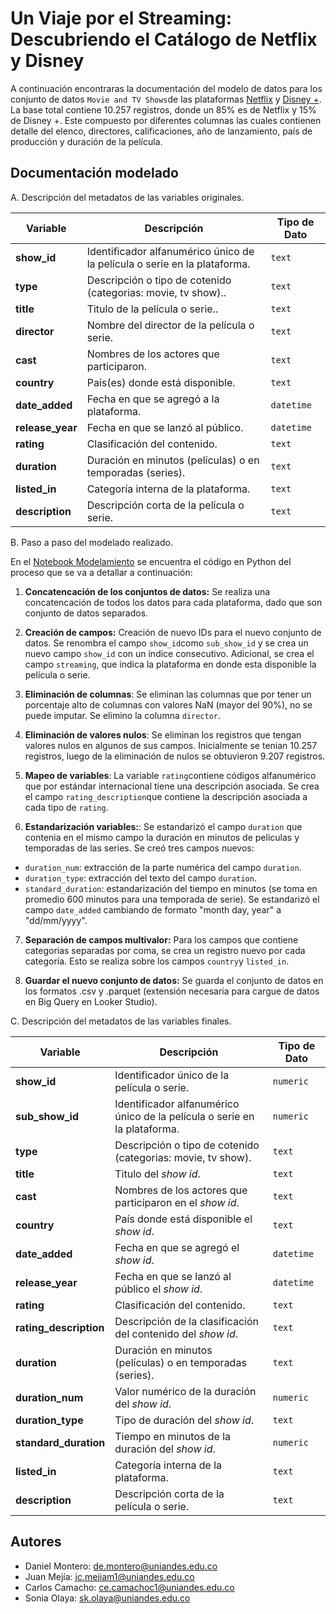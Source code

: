 
 # Un Viaje por el Streaming: Descubriendo el Catálogo de Netflix y Disney

A continuación encontraras la documentación del modelo de datos para los conjunto de datos `Movie and TV Shows`de las plataformas [Netflix](https://www.kaggle.com/datasets/shivamb/netflix-shows ) y [Disney +](https://www.kaggle.com/datasets/shivamb/disney-movies-and-tv-shows). 
La base total contiene 10.257 registros, donde un 85% es de Netflix y 15% de Disney +. Este compuesto por diferentes columnas las cuales contienen detalle del elenco, directores, calificaciones, año de lanzamiento, país de producción y duración de la película. 

## Documentación modelado
A. Descripción del metadatos de las variables originales.


| Variable            | Descripción                                                                                                           | Tipo de Dato   |
|---------------------|-----------------------------------------------------------------------------------------------------------------------|----------------|
| **show_id**          | Identificador alfanumérico único de la película o serie en la plataforma.                                                       | `text`     |
| **type**          | Descripción o tipo de cotenido (categorias: movie, tv show)..                                                       | `text`     |
| **title**          | Titulo de la película o serie..                                                       | `text`     |
| **director**          | Nombre del director de la película o serie.                                                       | `text`     |
| **cast**          | Nombres de los actores que participaron.                                                       | `text`     |
| **country**          | País(es) donde está disponible.                                                       | `text`     |
| **date_added**          | Fecha en que se agregó a la plataforma.                                                       | `datetime`     |
| **release_year**          | Fecha en que se lanzó al público.                                                       | `datetime`     |
| **rating**          | Clasificación del contenido.                                                       | `text`     |
| **duration**          | Duración en minutos (películas) o en temporadas (series).                                                       | `text`     |
| **listed_in**          | Categoría interna de la plataforma.                                                     | `text`     |
| **description**          | Descripción corta de la película o serie.                                                     | `text`     |

B. Paso a paso del modelado realizado.

En el [Notebook Modelamiento](https://github.com/soniakolaya/storyteling_chimera_factory/blob/master/Modelamiento.ipynb) se encuentra el código en Python del proceso que se va a detallar a continuación:

1. **Concatencación de los conjuntos de datos:** Se realiza una concatencación de todos los datos para cada plataforma, dado que son conjunto de datos separados.

2. **Creación de campos:** Creación de nuevo IDs para el nuevo conjunto de datos. Se renombra el campo `show_id`como `sub_show_id` y se crea un nuevo campo `show_id` con un índice consecutivo. Adicional, se crea el campo `streaming`, que indica la plataforma en donde esta disponible la película o serie.

3. **Eliminación de columnas**: Se eliminan las columnas que por tener un porcentaje alto de columnas con valores NaN (mayor del 90%), no se puede imputar. Se elimino la columna `director`.

4. **Eliminación de valores nulos**: Se eliminan los registros que tengan valores nulos en algunos de sus campos. Inicialmente se tenian 10.257 registros, luego de la eliminación de nulos se obtuvieron 9.207 registros.

5. **Mapeo de variables**: La variable `rating`contiene códigos alfanumérico que por estándar internacional tiene una descripción asociada. Se crea el campo `rating_description`que contiene  la descripción asociada a cada tipo de `rating`.

6. **Estandarización variables:**: Se estandarizó el campo `duration` que contenia en el mismo campo la duración en minutos de peliculas y temporadas de las series. Se creó tres campos nuevos: 
- `duration_num`: extracción de la parte numérica del campo `duration`.
- `duration_type`:  extracción del texto del campo `duration`.
- `standard_duration`: estandarización del tiempo en minutos (se toma en promedio 600 minutos para una temporada de serie).
Se estandarizó el campo `date_added` cambiando de formato "month day, year" a "dd/mm/yyyy".

7. **Separación de campos multivalor:** Para los campos que contiene categorias separadas por coma, se crea un registro nuevo por cada categoría. Esto se realiza sobre los campos `country`y `listed_in`.


8. **Guardar el nuevo conjunto de datos:** Se guarda el conjunto de datos en los formatos .csv y .parquet (extensión necesaria para cargue de datos en Big Query en Looker Studio).


C. Descripción del metadatos de las variables finales.


| Variable            | Descripción                                                                                                           | Tipo de Dato   |
|---------------------|-----------------------------------------------------------------------------------------------------------------------|----------------|
| **show_id**          | Identificador único de la película o serie.                                                       | `numeric`     |
| **sub_show_id**          | Identificador alfanumérico único de la película o serie en la plataforma.                                                       | `numeric`     |
| **type**          | Descripción o tipo de cotenido (categorias: movie, tv show).                                                       | `text`     |
| **title**          | Titulo del *show id*.                                                       | `text`     |
| **cast**          | Nombres de los actores que participaron en el *show id*.                                                       | `text`     |
| **country**          | País donde está disponible el *show id*.                                                       | `text`     |
| **date_added**          | Fecha en que se agregó el *show id*.                                                       | `datetime`     |
| **release_year**          | Fecha en que se lanzó al público el *show id*.                                                       | `datetime`     |
| **rating**          | Clasificación del contenido.                                                       | `text`     |
| **rating_description**          | Descripción de la clasificación del contenido del *show id*.                                                       | `text`     |
| **duration**          | Duración en minutos (películas) o en temporadas (series).                                                       | `text`     |
| **duration_num**          | Valor numérico de la duración del *show id*.                                                       | `numeric`     |
| **duration_type**          | Tipo de duración del *show id*.                                                       | `text`     |
| **standard_duration**          | Tiempo en minutos de la duración del *show id*.                                                       | `numeric`     |
| **listed_in**          | Categoría interna de la plataforma.                                                     | `text`     |
| **description**          | Descripción corta de la película o serie.                                                     | `text`     |






## Autores 

- Daniel Montero: [de.montero@uniandes.edu.co](de.montero@uniandes.edu.co)
- Juan Mejía: [jc.mejiam1@uniandes.edu.co](jc.mejiam1@uniandes.edu.co)
- Carlos Camacho: [ce.camachoc1@uniandes.edu.co](ce.camachoc1@uniandes.edu.co)
- Sonia Olaya: [sk.olaya@uniandes.edu.co](sk.olaya@uniandes.edu.co)
